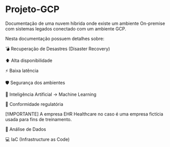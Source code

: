 # Projeto-GCP
Documentação de uma nuvem híbrida onde existe um ambiente On-premise com sistemas legados conectado com um ambiente GCP.

Nesta documentação possuem detalhes sobre:

💣 Recuperação de Desastres (Disaster Recovery)

⬆️ Alta disponibilidade

⚡ Baixa latência

🛡️ Segurança dos ambientes

🤖 Inteligência Artificial -> Machine Learning

📖 Conformidade regulatória

[!IMPORTANTE]
A empresa EHR Healthcare no caso é uma empresa fictícia usada para fins de treinamento.

🔎 Análise de Dados

💻 IaC (Infrastructure as Code)

